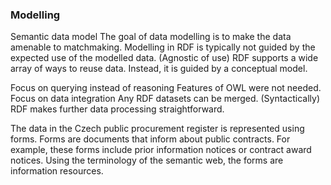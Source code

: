 ### Modelling

Semantic data model
The goal of data modelling is to make the data amenable to matchmaking.
Modelling in RDF is typically not guided by the expected use of the modelled data. (Agnostic of use)
RDF supports a wide array of ways to reuse data.
Instead, it is guided by a conceptual model.

Focus on querying instead of reasoning
Features of OWL were not needed.
Focus on data integration
Any RDF datasets can be merged. (Syntactically)
RDF makes further data processing straightforward.

The data in the Czech public procurement register is represented using forms.
Forms are documents that inform about public contracts.
For example, these forms include prior information notices or contract award notices.
Using the terminology of the semantic web, the forms are information resources.
